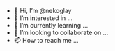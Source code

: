 - 👋 Hi, I’m @nekoglay
- 👀 I’m interested in ...
- 🌱 I’m currently learning ...
- 💞️ I’m looking to collaborate on ...
- 📫 How to reach me ...

<!---
nekoglay/nekoglay is a ✨ special ✨ repository because its `README.md` (this file) appears on your GitHub profile.
You can click the Preview link to take a look at your changes.
--->
